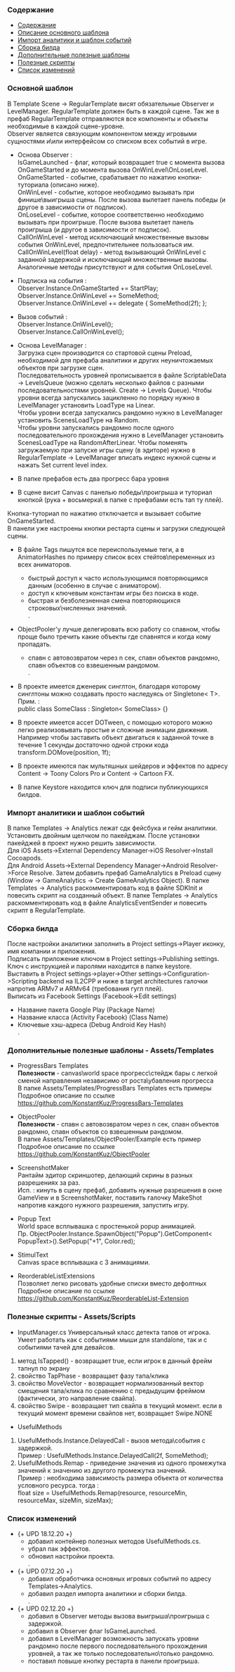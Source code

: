 
 <a name="Content"></a>
### Содержание
- [Содержание](#Content)
- [Описание основного шаблона](#General)  
- [Импорт аналитики и шаблон событий](#Analytics)
- [Сборка билда](#Build)
- [Дополнительные полезные шаблоны](#Templates)  
- [Полезные скрипты](#OtherScripts)  
- [Список изменений](#Changelist)  

 <a name="General"></a>
### Основной шаблон

В Template Scene -> RegularTemplate висят обязательные Observer и LevelManager. RegularTemplate должен быть в каждой сцене. Так же в префаб RegularTemplate отправляются все компоненты и объекты необходимые в каждой сцене-уровне.  
Observer является связующим компонентом между игровыми сущностями и\или интерфейсом со списком всех событий в игре.  

- Основа Observer :  
IsGameLaunched - флаг, который возвращает true с момента вызова OnGameStarted и до момента вызова OnWinLevel\OnLoseLevel.  
OnGameStarted - событие, срабатывает по нажатию кнопки-туториала (описано ниже).  
OnWinLevel - событие, которое необходимо вызывать при финише\выигрыша сцены. После вызова вылетает панель победы (и другое в зависимости от подписок).  
OnLoseLevel - событие, которое соответственно необходимо вызывать при проигрыше. После вызова вылетает панель проигрыша (и другое в зависимости от подписок).  
CallOnWinLevel - метод исключающий множественные вызовы события OnWinLevel, предпочтительнее пользоваться им.  
CallOnWinLevel(float delay) - метод вызывающий OnWinLevel с заданной задержкой и исключающий множественные вызовы.  
Аналогичные методы присутствуют и для события OnLoseLevel.  

- Подписка на события :  
Observer.Instance.OnGameStarted += StartPlay;  
Observer.Instance.OnWinLevel += SomeMethod;  
Observer.Instance.OnWinLevel += delegate { SomeMethod(2f); };  

 - Вызов событий :  
Observer.Instance.OnWinLevel();  
Observer.Instance.CallOnWinLevel();  

 - Основа LevelManager :  
Загрузка сцен производится со стартовой сцены Preload, необходимой для префаба аналитики и других неуничтожаемых объектов при загрузке сцен.  
Последовательность уровней прописывается в файле ScriptableData -> LevelsQueue (можно сделать несколько файлов с разными последовательностями уровней. Create -> Levels Queue).
Чтобы уровни всегда запускались зацикленно по порядку нужно в LevelManager установить LoadType на Linear.  
Чтобы уровни всегда запускались рандомно нужно в LevelManager установить ScenesLoadType на Random.  
Чтобы уровни запускались рандомно после одного последовательного прохождения нужно в LevelManager установить ScenesLoadType на RandomAfterLinear. 
Чтобы поменять загружаемую при запуске игры сцену (в эдиторе) нужно в RegularTemplate -> LevelManager вписать индекс нужной сцены и нажать Set current level index.  

 - В папке префабов есть два прогресс бара уровня

 - В сцене висит Canvas с панелью победы\проигрыша и туториал кнопкой (рука + восьмерка\ в папке с префабами есть тап ту плей).  

Кнопка-туториал по нажатию отключается и вызывает событие OnGameStarted.  
В панели уже настроены кнопки рестарта сцены и загрузки следующей сцены.  
 
 - В файле Tags пишутся все переиспользуемые теги, а в AnimatorHashes по примеру список всех стейтов\переменных из всех аниматоров.
    - быстрый доступ к часто использующимся повторяющимся данным (особенно в случае с аниматором).  
    - доступ к ключевым константам игры без поиска в коде.  
    - быстрая и безболезненная смена повторяющихся строковых\численных значений.  
.

 - ObjectPooler'у лучше делегировать всю работу со спавном, чтобы проще было тречить какие объекты где спавнятся и когда кому пропадать.
    - спавн с автовозвратом через n сек, спавн объектов рандомно, спавн объектов со взвешенным рандомом.  
.

 - В проекте имеется дженерик синглтон, благодаря которому синглтоны можно создавать просто наследуясь от Singletone< T>.  
 Прим. :  
 public class SomeClass : Singleton< SomeClass> {}  
 
 - В проекте имеется ассет DOTween, с помощью которого можно легко реализовывать простые и сложные анимации движения.  
 Например чтобы заставить объект двигаться к заданной точке в течение 1 секунды достаточно одной строки кода transform.DOMove(position, 1f);  
 
 - В проекте имеются пак мультяшных шейдеров и эффектов по адресу Content -> Toony Colors Pro и Content -> Cartoon FX.  
 
 - В папке Keystore находится ключ для подписи публикующихся билдов.  
 
 <a name="Analytics"></a>
### Импорт аналитики и шаблон событий

В папке Templates -> Analytics лежат сдк фейсбука и гейм аналитики.
Установить двойным щелчком по пакейджам. 
После установки пакейджей в проект нужно решить зависимости.  
Для iOS Assets->External Dependency Manager->iOS Resolver->Install Cocoapods.  
Для Android Assets->External Dependency Manager->Android Resolver->Force Resolve. 
Затем добавить префаб GameAnalytics в Preload сцену (Window -> GameAnalytics -> Create GameAnalytics Object).
В папке Templates -> Analytics раскомментировать код в файле SDKInit и повесить скрипт на созданный объект.
В папке Templates -> Analytics раскомментировать код в файле AnalyticsEventSender и повесить скрипт в RegularTemplate.


 <a name="Build"></a>
### Сборка билда

После настройки аналитики заполнить в Project settings->Player иконку, имя компании и приложения.  
Подписать приложение ключом в Project settings->Publishing settings. Ключ с инструкцией и паролями находится в папке keystore.  
Выставить в Project settings->player->Other settings->Configuration->Scripting backend на IL2CPP и ниже в target architectures галочки напротив ARMv7 и ARMv64 (требования гугл плей).  
Выписать из Facebook Settings (Facebook->Edit settings)  
 - Название пакета Google Play (Package Name)  
 - Название класса (Activity Facebook) (Class Name)  
 - Ключевые хэш-адреса (Debug Android Key Hash)  
.

 <a name="Templates"></a>
### Дополнительные полезные шаблоны - Assets/Templates

 - ProgressBars Templates  
**Полезности** - canvas\world space прогресс\стейдж бары с легкой сменой направления независимо от роста\убавления прогресса  
В папке Assets/Templates/ProgressBars Templates есть примеры  
Подробное описание по ссылке https://github.com/KonstantKuz/ProgressBars-Templates  

 - ObjectPooler  
**Полезности** - спавн с автовозвратом через n сек, спавн объектов рандомно, спавн объектов со взвешенным рандомом.  
В папке Assets/Templates/ObjectPooler/Example есть пример  
Подробное описание по ссылке https://github.com/KonstantKuz/ObjectPooler  

 - ScreenshotMaker  
Рантайм эдитор скриншотер, делающий скрины в разных разрешениях за раз.  
Исп. : кинуть в сцену префаб, добавить нужные разрешения в окне GameView и в ScreenshotMaker, поставить галочку MakeShot напротив каждого нужного разрешения, запустить игру.  

 - Popup Text  
World space всплывашка с простенькой popup анимацией.  
Пр. ObjectPooler.Instance.SpawnObject("Popup").GetComponent< PopupText>().SetPopup("+1", Color.red);  

 - StimulText  
Canvas space всплывашка с 3 анимациями.  

 - ReorderableListExtensions  
 Позволяет легко рисовать удобные списки вместо дефолтных  
 Подробное описание по ссылке https://github.com/KonstantKuz/ReorderableList-Extension
 
  <a name="OtherScripts"></a>
 ### Полезные скрипты - Assets/Scripts
 
 - InputManager.cs
Универсальный класс детекта тапов от игрока. Умеет работать как с событиями мыши для standalone, так и с событиями тачей для девайсов.
1. метод IsTapped() - возвращает true, если игрок в данный фрейм тапнул по экрану
2. свойство TapPhase - возвращает фазу тапа/клика
3. свойство MoveVector - возвращает нормализованный вектор смещения тапа/клика по сравнению с предыдущим фреймом (фактически, это направление свайпа).
4. свойство Swipe - возвращает тип свайпа в текущий момент. если в текущий момент времени свайпов нет, возвращает Swipe.NONE  

- UsefulMethods  
1. UsefulMethods.Instance.DelayedCall - вызов метода\события с задержкой.  
Пример : UsefulMethods.Instance.DelayedCall(2f, SomeMethod);
1. UsefulMethods.Remap - приведение значения из одного промежутка значений к значению из другого промежутка значений.  
Пример : необходима зависимость размера объекта от количества условного ресурса. тогда :  
float size = UsefulMethods.Remap(resource, resourceMin, resourceMax, sizeMin, sizeMax);
 
  <a name="Changelist"></a>
### Список изменений
    
 - {+ UPD 18.12.20 +}
    - добавил контейнер полезных методов UsefulMethods.cs.  
    - убрал пак эффектов.  
    - обновил настройки проекта.  
    .
 - {+ UPD 07.12.20 +}
    - добавил обработчика основных игровых событий по адресу Templates->Analytics.  
    - добавил раздел импорта аналитики и сборки билда.  
    .
 - {+ UPD 02.12.20 +}
    - добавил в Observer методы вызова выигрыша\проигрыша с задержкой.  
    - добавил в Observer флаг IsGameLaunched.  
    - добавил в LevelManager возможность запускать уровни рандомно после первого последовательного прохождения уровней, а так же только последовательно\только рандомно.  
    - поставил повыше кнопку рестарта в панели проигрыша.  
     